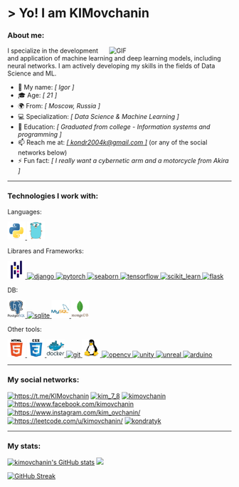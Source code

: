 <h1 align="left">> Yo! I am KIMovchanin</h1>
<h3 align="left">About me:</h3>
<img align="right" src="https://i.pinimg.com/originals/22/e4/94/22e49430a9a271ca1eaef7ea89ddd858.gif" alt="GIF" width="275" />
<p>I specialize in the development and application of machine learning and deep learning models, including neural networks. I am actively developing my skills in the fields of Data Science and ML.</p>

<ul>
  <li>👋 My name: <em>[ Igor ]</em></li>
  <li>🎓 Age: <em>[ 21 ]</em></li>
  <li>🌍 From: <em>[ Moscow, Russia ]</em></li>
  <li>💻 Specialization: <em>[ Data Science &amp; Machine Learning ]</em></li>
  <li>🏫 Education: <em>[ Graduated from college - Information systems and programming ]</em></li>
  <li>📫 Reach me at: <em><a href="mailto:kondr2004k@gmail.com">[ kondr2004k@gmail.com ]</a></em> (or any of the social networks below)</li>
  <li>⚡ Fun fact: <em>[ I really want a cybernetic arm and a motorcycle from Akira ]</em></li>
</ul>

<hr>
<h3 align="left">Technologies I work with:</h3>
<p align="left">   
  <p>Languages:</p>
  <a href="https://www.python.org" target="_blank" rel="noreferrer"> <img src="https://raw.githubusercontent.com/devicons/devicon/master/icons/python/python-original.svg" alt="python" width="40" height="40"/> </a>
  <a href="https://golang.org" target="_blank" rel="noreferrer"> <img src="https://raw.githubusercontent.com/devicons/devicon/master/icons/go/go-original.svg" alt="go" width="40" height="40"/> </a> 
  <p >Librares and Frameworks:</p>
  <a href="https://pandas.pydata.org/" target="_blank" rel="noreferrer"> <img src="https://raw.githubusercontent.com/devicons/devicon/2ae2a900d2f041da66e950e4d48052658d850630/icons/pandas/pandas-original.svg" alt="pandas" width="40" height="40"/> </a>
  <a href="https://www.djangoproject.com/" target="_blank" rel="noreferrer"> <img src="https://cdn.worldvectorlogo.com/logos/django.svg" alt="django" width="40" height="40"/> </a>
  <a href="https://pytorch.org/" target="_blank" rel="noreferrer"> <img src="https://www.vectorlogo.zone/logos/pytorch/pytorch-icon.svg" alt="pytorch" width="40" height="40"/> </a> 
  <a href="https://seaborn.pydata.org/" target="_blank" rel="noreferrer"> <img src="https://seaborn.pydata.org/_images/logo-mark-lightbg.svg" alt="seaborn" width="40" height="40"/> </a> 
  <a href="https://www.tensorflow.org" target="_blank" rel="noreferrer"> <img src="https://www.vectorlogo.zone/logos/tensorflow/tensorflow-icon.svg" alt="tensorflow" width="40" height="40"/> </a> 
  <a href="https://scikit-learn.org/" target="_blank" rel="noreferrer"> <img src="https://upload.wikimedia.org/wikipedia/commons/0/05/Scikit_learn_logo_small.svg" alt="scikit_learn" width="40" height="40"/> </a>
  <a href="https://flask.palletsprojects.com/" target="_blank" rel="noreferrer"> <img src="https://banner2.cleanpng.com/20180802/xze/b9a6a3db15820d8ca55218eabcef930f.webp" alt="flask" width="40" height="40"/> </a> 
  <p>DB:</p>
  <a href="https://www.postgresql.org" target="_blank" rel="noreferrer"> <img src="https://raw.githubusercontent.com/devicons/devicon/master/icons/postgresql/postgresql-original-wordmark.svg" alt="postgresql" width="40" height="40"/> </a> 
  <a href="https://www.sqlite.org/" target="_blank" rel="noreferrer"> <img src="https://www.vectorlogo.zone/logos/sqlite/sqlite-icon.svg" alt="sqlite" width="40" height="40"/> </a> 
  <a href="https://www.mysql.com/" target="_blank" rel="noreferrer"> <img src="https://raw.githubusercontent.com/devicons/devicon/master/icons/mysql/mysql-original-wordmark.svg" alt="mysql" width="40" height="40"/> </a> 
  <a href="https://www.mongodb.com/" target="_blank" rel="noreferrer"> <img src="https://raw.githubusercontent.com/devicons/devicon/master/icons/mongodb/mongodb-original-wordmark.svg" alt="mongodb" width="40" height="40"/> </a> 
  <p>Other tools:</p>
  <a href="https://www.w3.org/html/" target="_blank" rel="noreferrer"> <img src="https://raw.githubusercontent.com/devicons/devicon/master/icons/html5/html5-original-wordmark.svg" alt="html5" width="40" height="40"/> </a> 
  <a href="https://www.w3schools.com/css/" target="_blank" rel="noreferrer"> <img src="https://raw.githubusercontent.com/devicons/devicon/master/icons/css3/css3-original-wordmark.svg" alt="css3" width="40" height="40"/> </a> 
  <a href="https://www.docker.com/" target="_blank" rel="noreferrer"> <img src="https://raw.githubusercontent.com/devicons/devicon/master/icons/docker/docker-original-wordmark.svg" alt="docker" width="40" height="40"/> </a> 
  <a href="https://git-scm.com/" target="_blank" rel="noreferrer"> <img src="https://www.vectorlogo.zone/logos/git-scm/git-scm-icon.svg" alt="git" width="40" height="40"/> </a> 
  <a href="https://www.linux.org/" target="_blank" rel="noreferrer"> <img src="https://raw.githubusercontent.com/devicons/devicon/master/icons/linux/linux-original.svg" alt="linux" width="40" height="40"/> </a> 
  <a href="https://opencv.org/" target="_blank" rel="noreferrer"> <img src="https://www.vectorlogo.zone/logos/opencv/opencv-icon.svg" alt="opencv" width="40" height="40"/> </a> 
  <a href="https://unity.com/" target="_blank" rel="noreferrer"> <img src="https://www.vectorlogo.zone/logos/unity3d/unity3d-icon.svg" alt="unity" width="40" height="40"/> </a> 
  <a href="https://unrealengine.com/" target="_blank" rel="noreferrer"> <img src="https://raw.githubusercontent.com/kenangundogan/fontisto/036b7eca71aab1bef8e6a0518f7329f13ed62f6b/icons/svg/brand/unreal-engine.svg" alt="unreal" width="40" height="40"/> </a>
  <a href="https://www.arduino.cc/" target="_blank" rel="noreferrer"> <img src="https://cdn.worldvectorlogo.com/logos/arduino-1.svg" alt="arduino" width="40" height="40"/> </a> 
</p>
<hr>
<h3 align="left">My social networks:</h3>
<p align="left">
<a href="https://t.me/KIMovchanin" target="blank"><img align="center" src="https://upload.wikimedia.org/wikipedia/commons/8/82/Telegram_logo.svg" alt="https://t.me/KIMovchanin" height="30" width="40" /></a>
<a href="https://twitter.com/kim_7_8" target="blank"><img align="center" src="https://raw.githubusercontent.com/rahuldkjain/github-profile-readme-generator/master/src/images/icons/Social/twitter.svg" alt="kim_7_8" height="30" width="40" /></a>
<a href="https://www.kaggle.com/kimovchanin" target="blank"><img align="center" src="https://raw.githubusercontent.com/rahuldkjain/github-profile-readme-generator/master/src/images/icons/Social/kaggle.svg" alt="kimovchanin" height="30" width="40" /></a>
<a href="https://www.facebook.com/kimovchanin" target="blank"><img align="center" src="https://raw.githubusercontent.com/rahuldkjain/github-profile-readme-generator/master/src/images/icons/Social/facebook.svg" alt="https://www.facebook.com/kimovchanin" height="30" width="40" /></a>
<a href="https://www.instagram.com/kim_ovchanin/" target="blank"><img align="center" src="https://raw.githubusercontent.com/rahuldkjain/github-profile-readme-generator/master/src/images/icons/Social/instagram.svg" alt="https://www.instagram.com/kim_ovchanin/" height="30" width="40" /></a>
<a href="https://leetcode.com/u/kimovchanin/" target="blank"><img align="center" src="https://raw.githubusercontent.com/rahuldkjain/github-profile-readme-generator/master/src/images/icons/Social/leet-code.svg" alt="https://leetcode.com/u/kimovchanin/" height="30" width="40" /></a>
<a href="https://m.vk.com/kondratyk" target="blank"><img align="center" src="https://upload.wikimedia.org/wikipedia/commons/f/f3/VK_Compact_Logo_%282021-present%29.svg" alt="kondratyk" height="30" width="40" /></a>
</p>
<hr>
<h3 align="left">My stats:</h3>
<a href="http://www.github.com/kimovchanin"><img src="https://github-readme-stats.vercel.app/api?username=kimovchanin&show_icons=true&hide=&count_private=true&title_color=FF8C00&text_color=00FF00&icon_color=0891b2&bg_color=1c1917&hide_border=true&show_icons=true" alt="kimovchanin's GitHub stats" /></a>
<a href="http://www.github.com/kimovchanin"><img src="https://github-readme-streak-stats.herokuapp.com/?user=kimovchanin&stroke=00FF00&background=1c1917&ring=FF8C00&fire=FF8C00&currStreakNum=00FF00&currStreakLabel=FF8C00&sideNums=00FF00&sideLabels=00FF00&dates=00FF00&hide_border=true" /></a>

[![GitHub Streak](https://github-readme-activity-graph.vercel.app/graph?username=KIMovchanin)](https://github.com/KIMovchanin/github-readme-activity-graph)
